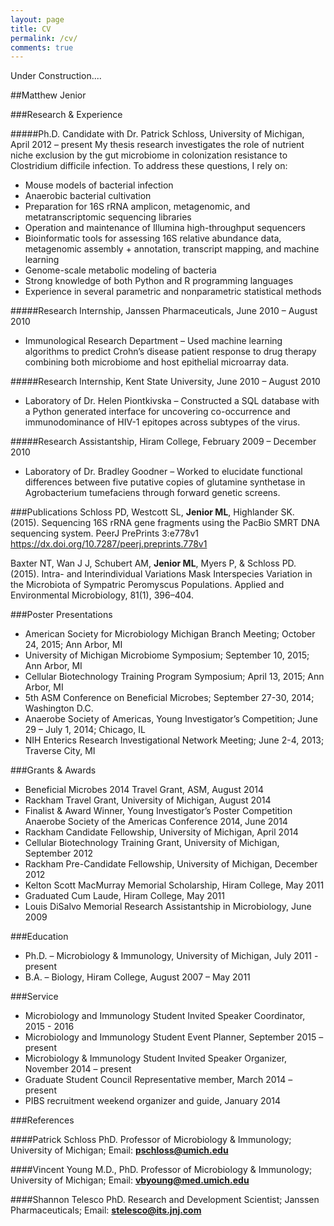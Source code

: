 ```yaml
---
layout: page
title: CV
permalink: /cv/
comments: true
---
```


Under Construction....


##Matthew Jenior
	         

###Research & Experience

#####Ph.D. Candidate with Dr. Patrick Schloss, University of Michigan, April 2012 – present
My thesis research investigates the role of nutrient niche exclusion by the gut microbiome in colonization resistance to Clostridium difficile infection.  To address these questions, I rely on:
- Mouse models of bacterial infection
- Anaerobic bacterial cultivation
- Preparation for 16S rRNA amplicon, metagenomic, and metatranscriptomic sequencing libraries
- Operation and maintenance of Illumina high-throughput sequencers
- Bioinformatic tools for assessing 16S relative abundance data, metagenomic assembly + annotation, transcript mapping, and machine learning
- Genome-scale metabolic modeling of bacteria
- Strong knowledge of both Python and R programming languages
- Experience in several parametric and nonparametric statistical methods

#####Research Internship, Janssen Pharmaceuticals, June 2010 – August 2010
- Immunological Research Department – Used machine learning algorithms to predict Crohn’s disease patient response to drug therapy combining both microbiome and host epithelial microarray data.

#####Research Internship, Kent State University, June 2010 – August 2010
- Laboratory of Dr. Helen Piontkivska – Constructed a SQL database with a Python generated interface for uncovering co-occurrence and immunodominance of HIV-1 epitopes across subtypes of the virus.

#####Research Assistantship, Hiram College, February 2009 – December 2010
- Laboratory of Dr. Bradley Goodner – Worked to elucidate functional differences between five putative copies of glutamine synthetase in Agrobacterium tumefaciens through forward genetic screens.

###Publications
Schloss PD, Westcott SL, **Jenior ML**, Highlander SK. (2015). Sequencing 16S rRNA gene fragments using the PacBio SMRT DNA sequencing system. PeerJ PrePrints 3:e778v1 https://dx.doi.org/10.7287/peerj.preprints.778v1

Baxter NT, Wan J J, Schubert AM, **Jenior ML**, Myers P, & Schloss PD. (2015). Intra- and Interindividual Variations Mask Interspecies Variation in the Microbiota of Sympatric Peromyscus Populations. Applied and Environmental Microbiology, 81(1), 396–404.

###Poster Presentations
- American Society for Microbiology Michigan Branch Meeting; October 24, 2015; Ann Arbor, MI
- University of Michigan Microbiome Symposium; September 10, 2015; Ann Arbor, MI
- Cellular Biotechnology Training Program Symposium; April 13, 2015; Ann Arbor, MI
- 5th ASM Conference on Beneficial Microbes; September 27-30, 2014; Washington D.C.
- Anaerobe Society of Americas, Young Investigator’s Competition; June 29 – July 1, 2014; Chicago, IL
- NIH Enterics Research Investigational Network Meeting; June 2-4, 2013; Traverse City, MI

###Grants & Awards
- Beneficial Microbes 2014 Travel Grant, ASM, August 2014
- Rackham Travel Grant, University of Michigan, August 2014
- Finalist & Award Winner, Young Investigator’s Poster Competition Anaerobe Society of the Americas Conference 2014, June 2014
- Rackham Candidate Fellowship, University of Michigan, April 2014
- Cellular Biotechnology Training Grant, University of Michigan, September 2012
- Rackham Pre-Candidate Fellowship, University of Michigan, December 2012
- Kelton Scott MacMurray Memorial Scholarship, Hiram College, May 2011
- Graduated Cum Laude, Hiram College, May 2011
- Louis DiSalvo Memorial Research Assistantship in Microbiology, June 2009

###Education
- Ph.D. – Microbiology & Immunology, University of Michigan, July 2011 - present
- B.A. – Biology, Hiram College, August 2007 – May 2011

###Service
- Microbiology and Immunology Student Invited Speaker Coordinator, 2015 - 2016
- Microbiology and Immunology Student Event Planner, September 2015 – present
- Microbiology & Immunology Student Invited Speaker Organizer, November 2014 – present
- Graduate Student Council Representative member, March 2014 – present
- PIBS recruitment weekend organizer and guide, January 2014

###References

####Patrick Schloss PhD.
Professor of Microbiology & Immunology; 
University of Michigan; 
Email: **pschloss@umich.edu**

####Vincent Young M.D., PhD.
Professor of Microbiology & Immunology; 
University of Michigan; 
Email: **vbyoung@med.umich.edu**

####Shannon Telesco PhD.
Research and Development Scientist; 
Janssen Pharmaceuticals; 
Email:  **stelesco@its.jnj.com**

